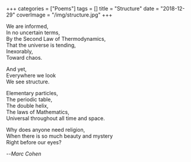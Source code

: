 +++
categories = ["Poems"]
tags = []
title = "Structure"
date = "2018-12-29"
coverImage = "/img/structure.jpg"
+++

We are informed,  
In no uncertain terms,  
By the Second Law of Thermodynamics,  
That the universe is tending,  
Inexorably,  
Toward chaos.  
<!--more-->

And yet,  
Everywhere we look  
We see structure.  

Elementary particles,  
The periodic table,  
The double helix,  
The laws of Mathematics,  
Universal throughout all time and space.  

Why does anyone need religion,  
When there is so much beauty and mystery  
Right before our eyes?  

--<cite>Marc Cohen</cite>  
